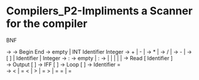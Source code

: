 # Compilers_P2-Impliments a Scanner for the compiler 
BNF 

<program>  ->     <vars> <block>
<block>       ->      Begin <vars> <stats> End
<vars>         ->      empty | INT Identifier Integer <vars> 
<expr>        ->      <A> + <expr> | <A> - <expr> | <A>
<A>             ->        <N> * <A> | <N>
<N>             ->       <M> / <N> | <M>
<M>              ->     - <M> |  <R>
<R>              ->      [ <expr> ] | Identifier | Integer
<stats>         ->      <stat> : <mStat>
<mStat>       ->      empty |  <stat>  :  <mStat>
<stat>           ->      <in> | <out> | <block> | <if> | <loop> | <assign>
<in>              ->      Read [ Identifier ]  
<out>            ->      Output [ <expr> ]
<if>               ->      IFF [ <expr> <RO> <expr> ] <stat>
<loop>          ->      Loop [ <expr> <RO> <expr> ] <stat>
<assign>       ->      Identifier  = <expr>  
<RO>            ->      < | = <  | >  | = > | =  =  |   =                            
